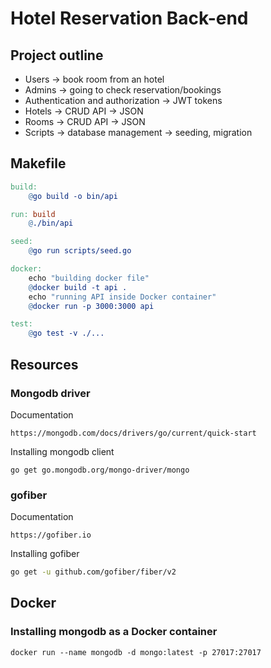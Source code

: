 # Hotel Reservation Back-end

## Project outline

- Users -> book room from an hotel
- Admins -> going to check reservation/bookings
- Authentication and authorization -> JWT tokens
- Hotels -> CRUD API -> JSON
- Rooms -> CRUD API -> JSON
- Scripts -> database management -> seeding, migration

## Makefile

```Makefile
build:
	@go build -o bin/api

run: build
	@./bin/api

seed:
	@go run scripts/seed.go

docker:
	echo "building docker file"
	@docker build -t api .
	echo "running API inside Docker container"
	@docker run -p 3000:3000 api

test:
	@go test -v ./...
```

## Resources

### Mongodb driver

Documentation

```
https://mongodb.com/docs/drivers/go/current/quick-start
```

Installing mongodb client

```
go get go.mongodb.org/mongo-driver/mongo
```

### gofiber

Documentation

```
https://gofiber.io
```

Installing gofiber

```sh
go get -u github.com/gofiber/fiber/v2
```

## Docker

### Installing mongodb as a Docker container

```
docker run --name mongodb -d mongo:latest -p 27017:27017
```

